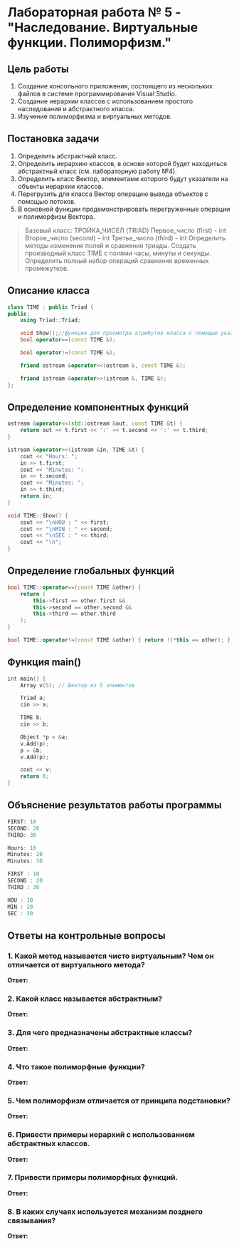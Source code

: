 # Лабораторная работа № 5 - "Наследование. Виртуальные функции. Полиморфизм."

## Цель работы

1. Создание консольного приложения, состоящего из нескольких файлов в системе
   программирования Visual Studio.
2. Создание иерархии классов с использованием простого наследования и абстрактного класса.
3. Изучение полиморфизма и виртуальных методов.

## Постановка задачи

1. Определить абстрактный класс.
2. Определить иерархию классов, в основе которой будет находиться абстрактный класс (см. лабораторную работу №4).
3. Определить класс Вектор, элементами которого будут указатели на объекты иерархии классов.
4. Перегрузить для класса Вектор операцию вывода объектов с помощью потоков.
5. В основной функции продемонстрировать перегруженные операции и полиморфизм Вектора.

> Базовый класс:
> ТРОЙКА_ЧИСЕЛ (TRIAD)
> Первое_число (first) - int
> Второе_число (second) – int
> Третье_число (third) - int
> Определить методы изменения полей и сравнения триады. Создать производный класс TIME с полями часы, минуты и секунды.
> Определить полный набор операций сравнения временных промежутков.

## Описание класса

```c++
class TIME : public Triad {
public:
    using Triad::Triad;

    void Show();//функция для просмотра атрибутов класса с помощью указателя
    bool operator==(const TIME &);

    bool operator!=(const TIME &);

    friend ostream &operator<<(ostream &, const TIME &);

    friend istream &operator>>(istream &, TIME &);
};
```

## Определение компонентных функций

```c++
ostream &operator<<(std::ostream &out, const TIME &t) {
    return out << t.first << ':' << t.second << ':' << t.third;
}

istream &operator>>(istream &in, TIME &t) {
    cout << "Hours: ";
    in >> t.first;
    cout << "Minutes: ";
    in >> t.second;
    cout << "Minutes: ";
    in >> t.third;
    return in;
}

void TIME::Show() {
    cout << "\nHOU : " << first;
    cout << "\nMIN : " << second;
    cout << "\nSEC : " << third;
    cout << "\n";
}
```

## Определение глобальных функций

```c++
bool TIME::operator==(const TIME &other) {
    return (
        this->first == other.first &&
        this->second == other.second &&
        this->third == other.third
    );
}

bool TIME::operator!=(const TIME &other) { return !(*this == other); }
```

## Функция main()

```c++
int main() {
    Array v(5); // Вектор из 5 элементов

    Triad a;
    cin >> a;

    TIME b;
    cin >> b;

    Object *p = &a;
    v.Add(p);
    p = &b;
    v.Add(p);

    cout << v;
    return 0;
}
```

## Объяснение результатов работы программы

```c++
FIRST: 10
SECOND: 20
THIRD: 30

Hours: 10
Minutes: 20
Minutes: 30

FIRST : 10
SECOND : 20
THIRD : 30

HOU : 10
MIN : 20
SEC : 30
```

## Ответы на контрольные вопросы

### 1. Какой метод называется чисто виртуальным? Чем он отличается от виртуального метода?

**Ответ:**

### 2. Какой класс называется абстрактным?

**Ответ:**

### 3. Для чего предназначены абстрактные классы?

**Ответ:**

### 4. Что такое полиморфные функции?

**Ответ:**

### 5. Чем полиморфизм отличается от принципа подстановки?

**Ответ:**

### 6. Привести примеры иерархий с использованием абстрактных классов.

**Ответ:**

### 7. Привести примеры полиморфных функций.

**Ответ:**

### 8. В каких случаях используется механизм позднего связывания?

**Ответ:** 
